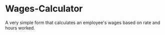 # Wages-Calculator
A very simple form that calculates an employee's wages based on rate and hours worked.
